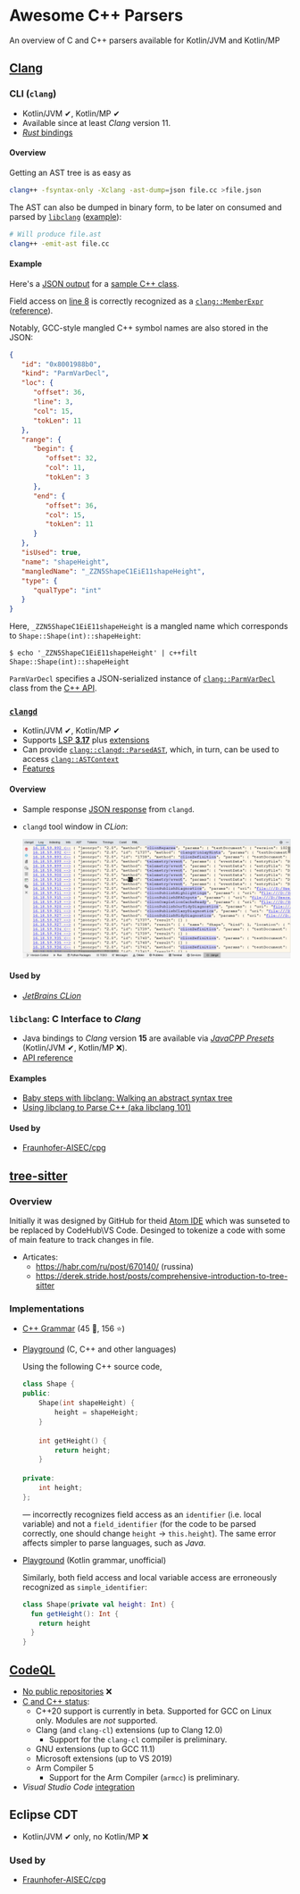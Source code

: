 # Awesome C++ Parsers
An overview of C and C++ parsers available for Kotlin/JVM and Kotlin/MP

## [Clang](https://clang.llvm.org)

### CLI (`clang`)

 * Kotlin/JVM ✔, Kotlin/MP ✔
 * Available since at least _Clang_ version 11.
 * [_Rust_ bindings](https://github.com/dtolnay/clang-ast)

#### Overview

Getting an AST tree is as easy as

```bash
clang++ -fsyntax-only -Xclang -ast-dump=json file.cc >file.json
```

The AST can also be dumped in binary form, to be later on consumed and parsed by
[`libclang`](#libclang-c-interface-to-clang) ([example](https://bastian.rieck.me/blog/posts/2015/baby_steps_libclang_ast/)):

```bash
# Will produce file.ast
clang++ -emit-ast file.cc
```

#### Example

Here's a [JSON output](Shape.json) for a [sample C++ class](Shape.cc).

Field access on [line 8](Shape.cc#L8) is correctly recognized as a
[`clang::MemberExpr`](Shape.json#L554)
([reference](https://clang.llvm.org/doxygen/classclang_1_1MemberExpr.html)).

Notably, GCC-style mangled C++ symbol names are also stored in the JSON:

```json
{
   "id": "0x8001988b0",
   "kind": "ParmVarDecl",
   "loc": {
      "offset": 36,
      "line": 3,
      "col": 15,
      "tokLen": 11
   },
   "range": {
      "begin": {
         "offset": 32,
         "col": 11,
         "tokLen": 3
      },
      "end": {
         "offset": 36,
         "col": 15,
         "tokLen": 11
      }
   },
   "isUsed": true,
   "name": "shapeHeight",
   "mangledName": "_ZZN5ShapeC1EiE11shapeHeight",
   "type": {
      "qualType": "int"
   }
}
```

Here, `_ZZN5ShapeC1EiE11shapeHeight` is a mangled name which corresponds to
`Shape::Shape(int)::shapeHeight`:

```console
$ echo '_ZZN5ShapeC1EiE11shapeHeight' | c++filt
Shape::Shape(int)::shapeHeight
```

`ParmVarDecl` specifies a JSON-serialized instance of
[`clang::ParmVarDecl`](https://clang.llvm.org/doxygen/classclang_1_1ParmVarDecl.html)
class from the [C++ API](https://clang.llvm.org/doxygen/namespaceclang.html).

### [`clangd`](https://clangd.llvm.org/)

 * Kotlin/JVM ✔, Kotlin/MP ✔
 * Supports [LSP **3.17**](https://microsoft.github.io/language-server-protocol/specifications/lsp/3.17/specification/)
    plus [extensions](https://clangd.llvm.org/extensions)
 * Can provide [`clang::clangd::ParsedAST`](https://clang.llvm.org/extra/doxygen/classclang_1_1clangd_1_1ParsedAST.html),
    which, in turn, can be used to access [`clang::ASTContext`](https://clang.llvm.org/doxygen/classclang_1_1ASTContext.html)
 * [Features](https://clangd.llvm.org/features)

#### Overview

 * Sample response [JSON response](clangd-response.json) from `clangd`.
 * `clangd` tool window in _CLion_:

    ![](images/clion-clangd-tool-window.png) 

#### Used by

 * [_JetBrains CLion_](https://www.jetbrains.com/clion/)

### `libclang`: C Interface to _Clang_

 * Java bindings to _Clang_ version **15** are available via
   [_JavaCPP Presets_](https://github.com/bytedeco/javacpp-presets/tree/master/llvm) (Kotlin/JVM ✔, Kotlin/MP ❌).
 * [API reference](https://clang.llvm.org/doxygen/group__CINDEX.html)

#### Examples

 * [Baby steps with libclang: Walking an abstract syntax tree](https://bastian.rieck.me/blog/posts/2015/baby_steps_libclang_ast/)
 * [Using libclang to Parse C++ (aka libclang 101)](https://shaharmike.com/cpp/libclang/)

#### Used by

 * [Fraunhofer-AISEC/cpg](https://github.com/Fraunhofer-AISEC/cpg)

## [tree-sitter](https://github.com/tree-sitter/tree-sitter)

### Overview
Initially it was designed by GitHub for theid [Atom IDE](https://github.com/atom/) which was sunseted to be replaced by CodeHub\VS Code.
Desinged to tokenize a code with some of main feature to track changes in file.

 * Articates:
   - https://habr.com/ru/post/670140/ (russina)
   - https://derek.stride.host/posts/comprehensive-introduction-to-tree-sitter

### Implementations
 * [C++ Grammar](https://github.com/tree-sitter/tree-sitter-cpp) (45 🍴, 156 ⭐)
 * [Playground](https://tree-sitter.github.io/tree-sitter/playground) (C, C++ and other languages)
 
   Using the following C++ source code,
   ```cxx
   class Shape {
   public:
       Shape(int shapeHeight) {
           height = shapeHeight;
       }

       int getHeight() {
           return height;
       }

   private:
       int height;
   };
   ```
   &mdash; incorrectly recognizes field access as an `identifier` (i.e. local variable) and not a `field_identifier` (for the code to be parsed correctly, one should change `height` &rarr; `this.height`). The same error affects simpler to parse languages, such as _Java_.
 * [Playground](https://fwcd.dev/tree-sitter-kotlin/) (Kotlin grammar, unofficial)

   Similarly, both field access and local variable access are erroneously recognized as `simple_identifier`:
   ```kotlin
   class Shape(private val height: Int) {
     fun getHeight(): Int {
       return height
     }
   }
   ```
## [CodeQL](https://codeql.github.com)
 * [No public repositories](https://github.com/codeql) ❌
 * [C and C++ status](https://codeql.github.com/docs/codeql-overview/supported-languages-and-frameworks):
   * C++20 support is currently in beta. Supported for GCC on Linux only. Modules are _not_ supported.
   * Clang (and `clang-cl`) extensions (up to Clang 12.0)
     * Support for the `clang-cl` compiler is preliminary.
   * GNU extensions (up to GCC 11.1)
   * Microsoft extensions (up to VS 2019)
   * Arm Compiler 5
     * Support for the Arm Compiler (`armcc`) is preliminary.
 * _Visual Studio Code_ [integration](https://codeql.github.com/docs/codeql-for-visual-studio-code/)

## Eclipse CDT

 * Kotlin/JVM ✔ only, no Kotlin/MP ❌

### Used by

* [Fraunhofer-AISEC/cpg](https://github.com/Fraunhofer-AISEC/cpg)
